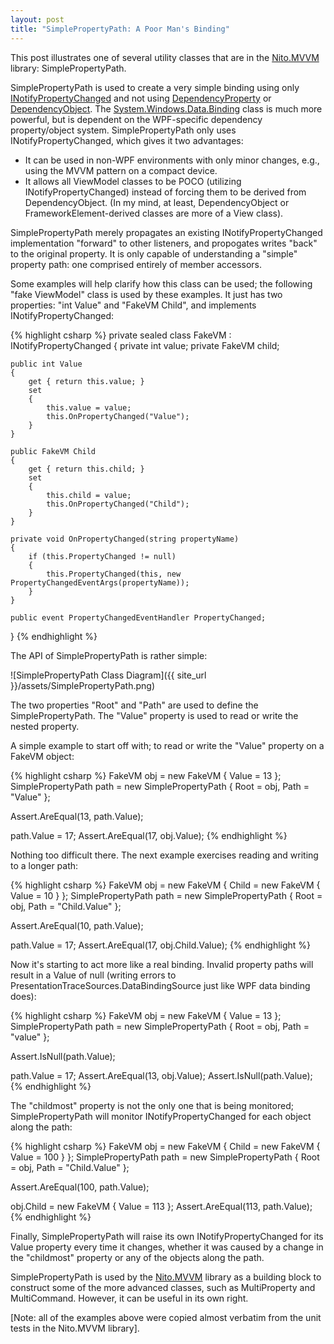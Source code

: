 ```yaml
---
layout: post
title: "SimplePropertyPath: A Poor Man's Binding"
---
```

This post illustrates one of several utility classes that are in the [Nito.MVVM](http://nitomvvm.codeplex.com/) library: SimplePropertyPath.

SimplePropertyPath is used to create a very simple binding using only [INotifyPropertyChanged](http://msdn.microsoft.com/en-us/library/system.componentmodel.inotifypropertychanged.aspx) and not using [DependencyProperty](http://msdn.microsoft.com/en-us/library/system.windows.dependencyproperty.aspx) or [DependencyObject](http://msdn.microsoft.com/en-us/library/system.windows.dependencyobject.aspx). The [System.Windows.Data.Binding](http://msdn.microsoft.com/en-us/library/system.windows.data.binding.aspx) class is much more powerful, but is dependent on the WPF-specific dependency property/object system. SimplePropertyPath only uses INotifyPropertyChanged, which gives it two advantages:

- It can be used in non-WPF environments with only minor changes, e.g., using the MVVM pattern on a compact device.
- It allows all ViewModel classes to be POCO (utilizing INotifyPropertyChanged) instead of forcing them to be derived from DependencyObject. (In my mind, at least, DependencyObject or FrameworkElement-derived classes are more of a View class).

SimplePropertyPath merely propagates an existing INotifyPropertyChanged implementation "forward" to other listeners, and propogates writes "back" to the original property. It is only capable of understanding a "simple" property path: one comprised entirely of member accessors.

Some examples will help clarify how this class can be used; the following "fake ViewModel" class is used by these examples. It just has two properties: "int Value" and "FakeVM Child", and implements INotifyPropertyChanged:

{% highlight csharp %}
private sealed class FakeVM : INotifyPropertyChanged
{
    private int value;
    private FakeVM child;

    public int Value
    {
        get { return this.value; }
        set
        {
            this.value = value;
            this.OnPropertyChanged("Value");
        }
    }

    public FakeVM Child
    {
        get { return this.child; }
        set
        {
            this.child = value;
            this.OnPropertyChanged("Child");
        }
    }

    private void OnPropertyChanged(string propertyName)
    {
        if (this.PropertyChanged != null)
        {
            this.PropertyChanged(this, new PropertyChangedEventArgs(propertyName));
        }
    }

    public event PropertyChangedEventHandler PropertyChanged;
}
{% endhighlight %}

The API of SimplePropertyPath is rather simple:

![SimplePropertyPath Class Diagram]({{ site_url }}/assets/SimplePropertyPath.png)  

The two properties "Root" and "Path" are used to define the SimplePropertyPath. The "Value" property is used to read or write the nested property.

A simple example to start off with; to read or write the "Value" property on a FakeVM object:

{% highlight csharp %}
FakeVM obj = new FakeVM { Value = 13 };
SimplePropertyPath path = new SimplePropertyPath { Root = obj, Path = "Value" };

Assert.AreEqual(13, path.Value);

path.Value = 17;
Assert.AreEqual(17, obj.Value);
{% endhighlight %}

Nothing too difficult there. The next example exercises reading and writing to a longer path:

{% highlight csharp %}
FakeVM obj = new FakeVM { Child = new FakeVM { Value = 10 } };
SimplePropertyPath path = new SimplePropertyPath { Root = obj, Path = "Child.Value" };

Assert.AreEqual(10, path.Value);

path.Value = 17;
Assert.AreEqual(17, obj.Child.Value);
{% endhighlight %}

Now it's starting to act more like a real binding. Invalid property paths will result in a Value of null (writing errors to PresentationTraceSources.DataBindingSource just like WPF data binding does):

{% highlight csharp %}
FakeVM obj = new FakeVM { Value = 13 };
SimplePropertyPath path = new SimplePropertyPath { Root = obj, Path = "value" };

Assert.IsNull(path.Value);

path.Value = 17;
Assert.AreEqual(13, obj.Value);
Assert.IsNull(path.Value);
{% endhighlight %}

The "childmost" property is not the only one that is being monitored; SimplePropertyPath will monitor INotifyPropertyChanged for each object along the path:

{% highlight csharp %}
FakeVM obj = new FakeVM { Child = new FakeVM { Value = 100 } };
SimplePropertyPath path = new SimplePropertyPath { Root = obj, Path = "Child.Value" };

Assert.AreEqual(100, path.Value);

obj.Child = new FakeVM { Value = 113 };
Assert.AreEqual(113, path.Value);
{% endhighlight %}

Finally, SimplePropertyPath will raise its own INotifyPropertyChanged for its Value property every time it changes, whether it was caused by a change in the "childmost" property or any of the objects along the path.

SimplePropertyPath is used by the [Nito.MVVM](http://nitomvvm.codeplex.com/) library as a building block to construct some of the more advanced classes, such as MultiProperty and MultiCommand. However, it can be useful in its own right.

[Note: all of the examples above were copied almost verbatim from the unit tests in the Nito.MVVM library].

